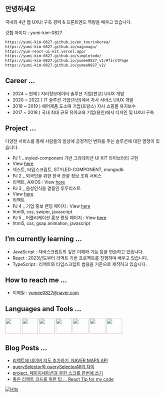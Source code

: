 ## 안녕하세요
국내외 4년 웹 UXUI 구축 경력 & 프론트엔드 역량을 배우고 있습니다.

깃헙 아이디 : yumi-kim-0827

```markdown
https://yumi-kim-0827.github.io/en_tourinkorea/
https://yumi-kim-0827.github.io/nagunagu/
https://yum-react-ui-kit.vercel.app/
https://yumi-kim-0827.github.io/simpletodo/
https://yumi-kim-0827.github.io/yumee0827_v1/#firstPage
https://yumi-kim-0827.github.io/yumee0827_v2/
```

## Career ...
- 2024 ~ 현재 ) 지리정보데이터 솔루션 기업(판교) UIUX 개발
- 2020 ~ 2022 ) IT 솔루션 기업(가산)에서 자사 서비스 UIUX 개발
- 2018 ~ 2019 ) 헤어제품 도소매 기업(프랑스) 자사 쇼핑몰 유지보수
- 2017 ~ 2018 ) 국내 최대 규모 유아교육 기업(용인)에서 디자인 및 UXUI 구축

## Project ...

다양한 서비스를 통해 사람들의 일상에 긍정적인 변화를 주는 솔루션에 대한 열정이 있습니다.

- PJ 1 _ styled-component 기반 그라데이션 UI KIT 라이브러리 구현
- View [here](https://yum-react-ui-kit.vercel.app/)
- 넥스트, 타입스크립트, STYLED-COMPONENT, mongodb
- PJ 2 _ 외국인을 위한 한국 관광 정보 조회 서비스
- 리액트, AXIOS : View [here](https://yumi-kim-0827.github.io/en_tourinkorea/)
- PJ 3 _ 음성인식을 곁들인 투두리스트
- View [here](https://yumi-kim-0827.github.io/simpletodo/)
- 리액트
- PJ 4 _ 기업 홍보 랜딩 페이지 : View [here](https://yumi-kim-0827.github.io/yumee0827_v1/#firstPage)
- html5, css, swiper, javascript
- PJ 5 _ 어플리케이션 홍보 랜딩 페이지 : View [here](https://yumi-kim-0827.github.io/yumee0827_v2/)
- html5, css, gsap animation, javascript

## I’m currently learning ...
- JavaScript : 자바스크립트의 깊은 이해와 기능 등을 연습하고 있습니다.
- React : 2023년도부터 리액트 기반 프로젝트를 진행하며 배우고 있습니다.
- TypeScript : 리액트와 타입스크립트 범용을 기준으로 제작하고 있습니다.

## How to reach me ...
- 이메일 : yumee0827@naver.com

## Languages and Tools ...

<img src="https://cdn.jsdelivr.net/gh/devicons/devicon@latest/icons/react/react-original.svg" width="50"/> <img src="https://cdn.jsdelivr.net/gh/devicons/devicon@latest/icons/css3/css3-original.svg" width="50"/> <img src="https://cdn.jsdelivr.net/gh/devicons/devicon@latest/icons/typescript/typescript-original.svg" width="50"/> <img src="https://cdn.jsdelivr.net/gh/devicons/devicon@latest/icons/bootstrap/bootstrap-original-wordmark.svg" width="50"/> <img src="https://cdn.jsdelivr.net/gh/devicons/devicon@latest/icons/javascript/javascript-plain.svg" width="50" /> <img src="https://cdn.jsdelivr.net/gh/devicons/devicon@latest/icons/sass/sass-original.svg" width="50"/> <img src="https://cdn.jsdelivr.net/gh/devicons/devicon@latest/icons/swiper/swiper-original.svg" width="50"/>

## Blog Posts ...

- [리액트에 네이버 지도 추가하기, NAVER MAPS API](https://blog.naver.com/hello_world_yum/223409616394)
- [querySelector와 querySelectorAll의 차이](https://blog.naver.com/hello_world_yum/223392331250)
- [project. 페이지네이션과 무한 스크롤 한번에 쓰기](https://blog.naver.com/hello_world_yum/223451111741)
- [좋은 리액트 코드를 위한 팁 ... React Tip for my code](https://yumi-kim-0827.github.io/react/2024/05/25/Improvement-Code-in-React-js.html)



<!--
**yumi-kim-0827/yumi-kim-0827** is a ✨ _special_ ✨ repository because its `README.md` (this file) appears on your GitHub profile.

Here are some ideas to get you started:

- 🔭 I’m currently working on ...
- 🌱 I’m currently learning ...
- 👯 I’m looking to collaborate on ...
- 🤔 I’m looking for help with ...
- 💬 Ask me about ...
- 📫 How to reach me: ...
- 😄 Pronouns: ...
- ⚡ Fun fact: ...
-->


[![Hits](https://hits.seeyoufarm.com/api/count/incr/badge.svg?url=https%3A%2F%2Fgithub.com%2Fyumi-kim-0827&count_bg=%23FF9ED8&title_bg=%2362626A&icon=&icon_color=%235F4DF9&title=hits&edge_flat=false)](https://hits.seeyoufarm.com)
